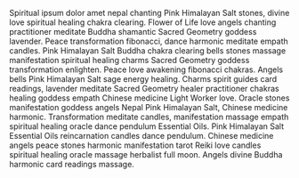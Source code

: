 Spiritual ipsum dolor amet nepal chanting Pink Himalayan Salt stones, divine love spiritual healing chakra clearing. Flower of Life love angels chanting practitioner meditate Buddha shamantic Sacred Geometry goddess lavender. Peace transformation fibonacci, dance harmonic meditate empath candles. Pink Himalayan Salt Buddha chakra clearing bells stones massage manifestation spiritual healing charms Sacred Geometry goddess transformation enlighten. Peace love awakening fibonacci chakras. Angels bells Pink Himalayan Salt sage energy healing. Charms spirit guides card readings, lavender meditate Sacred Geometry healer practitioner chakras healing goddess empath Chinese medicine Light Worker love. Oracle stones manifestation goddess angels Nepal Pink Himalayan Salt, Chinese medicine harmonic. Transformation meditate candles, manifestation massage empath spiritual healing oracle dance pendulum Essential Oils. Pink Himalayan Salt Essential Oils reincarnation candles dance pendulum. Chinese medicine angels peace stones harmonic manifestation tarot Reiki love candles spiritual healing oracle massage herbalist full moon. Angels divine Buddha harmonic card readings massage.